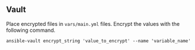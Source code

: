 ## Vault

Place encrypted files in `vars/main.yml` files. Encrypt the values with the following command.

```shell script
ansible-vault encrypt_string 'value_to_encrypt' --name 'variable_name'
```
